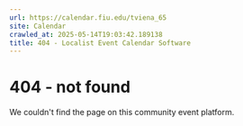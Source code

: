 ```yaml
---
url: https://calendar.fiu.edu/tviena_65
site: Calendar
crawled_at: 2025-05-14T19:03:42.189138
title: 404 - Localist Event Calendar Software
---
```


# 404 - not found
We couldn't find the page on this community event platform.
